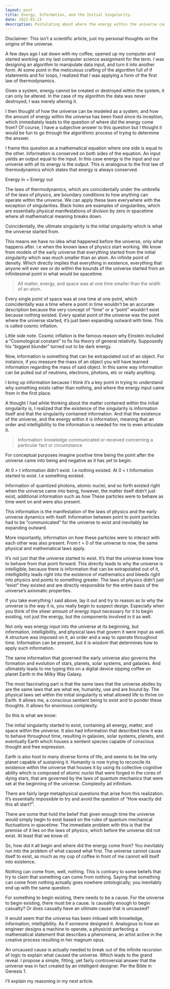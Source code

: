 ```yaml
---
layout: post
title: Energy, Information, and the Initial Singularity. 
date: 2022-03-23
description: Postulating about where the energy within the universe came from, given that the energy of the universe since its inception has been constant.
---
```


Disclaimer: This isn't a scientific article, just my personal thoughts on the origins of the universe.

A few days ago I sat down with my coffee, opened up my computer and started working on my last computer science assignment for the term. I was designing an algorithm to manipulate data input, and turn it into another form. At some point in the meticulous crafting of the algorithm full of if statements and for loops, I realized that I was applying a form of the first law of thermodynamics. 

Given a system, energy cannot be created or destroyed within the system, it can only be altered. In the case of my algorithm the data was never destroyed; I was merely altering it. 

I then thought of how the universe can be modeled as a system, and how the amount of energy within the universe has been fixed since its inception, which immediately leads to the question of where did the energy come from? Of course, I have a subjective answer to this question but I thought it would be fun to go through the algorithmic process of trying to determine the answer. 

I frame this question as a mathematical equation where one side is equal to the other. Information is conserved on both sides of the equation. An input yields an output equal to the input. In this case energy is the input and our universe with all its energy is the output. This is analogous to the first law of thermodynamics which states that energy is always conserved.

Energy in = Energy out

The laws of thermodynamics, which are coincidentally under the umbrella of the laws of physics, are boundary conditions to how anything can operate within the universe. We can apply these laws everywhere with the exception of singularities. Black holes are examples of singularities, which are essentially physical manifestations of division by zero in spacetime where all mathematical meaning breaks down. 

Coincidentally, the ultimate singularity is the initial singularity which is what the universe started from.

This means we have no idea what happened before the universe, only what happens after. i.e when the known laws of physics start working. We know from models of the early universe that everything started from the initial singularity which was much smaller than an atom. An infinite point of density. Which directly implies that everything in existence, everything that anyone will ever see or do within the bounds of the universe started from an infinitesimal point in what would be spacetime.

> All matter, energy, and space was at one time smaller than the width of an atom. 

Every single point of space was at one time at one point, which coincidentally was a time where a point in time wouldn’t be an accurate description because the very concept of “time” or a “point” wouldn’t exist because nothing existed. Every spatial point of the universe was the point where the universe started, it’s just been expanding outward with time. This is called cosmic inflation. 

Little side note. Cosmic inflation is the famous reason why Einstein included a “Cosmological constant” to fix his theory of general relativity. Supposedly his “biggest blunder” turned out to be dark energy.

Now, information is something that can be extrapolated out of an object. For instance, if you measure the mass of an object you will have learned information regarding the mass of said object. In this same way information can be pulled out of neutrons, electrons, photons, etc or really anything.

I bring up information because I think it’s a key point in trying to understand why something exists rather than nothing, and where the energy input came from in the first place.

A thought I had while thinking about the matter contained within the initial singularity is, I realized that the existence of the singularity is information itself and that the singularity contained information. And that the existence of the universe, and the energy within it is information, meaning that an order and intelligibility to the information is needed for me to even articulate it.

> Information: knowledge communicated or received concerning a particular fact or circumstance

For conceptual purposes imagine positive time being the point after the universe came into being and negative as it has yet to begin.

At 0 > t information didn’t exist. I.e nothing existed.
At 0 < t Information started to exist.  I.e something existed.

Information of quantized photons, atomic nuclei, and so forth existed right when the universe came into being, however, the matter itself didn’t just exist, additional information such as *how* These particles were to behave as time went on and were also present.

This information is the manifestation of the laws of physics and the early universe dynamics with itself. Information between point to point particles had to be “communicated” for the universe to exist and inevitably be expanding outward.

More importantly, information on how these particles were to interact with each other was also present. From t = 0 of the universe to now, the same physical and mathematical laws apply.

It’s not just that the universe started to exist. It’s that the universe knew how to behave from that point forward. This directly leads to why the universe is intelligible, because there is information that can be extrapolated out of it, intelligibility leads right into the existence of mathematics and bleeds right into physics and points to something greater. The laws of physics didn’t just “exist” they existed and are directly responsible for the entire basis of the universe’s axiomatic properties.

If you take everything I said above, lay it out and try to reason as to why the universe is the way it is, you really begin to suspect design. Especially when you think of the sheer amount of energy input necessary for it to begin existing, not just the energy, but the components involved in it as well.

Not only was energy input into the universe at its beginning, but information, intelligibility, and physical laws that govern it were input as well. A structure was imposed on it, an order and a way to operate throughout time. Information can be present, but it is wisdom that determines how to apply such information.

The same information that governed the early universe also governs the formation and evolution of stars, planets, solar systems, and galaxies. And ultimately leads to me typing this on a digital device sipping coffee on planet Earth in the Milky Way Galaxy. 

The most fascinating part is that the same laws that the universe abides by are the same laws that are what we, humanity, use and are bound by. The physical laws set within the initial singularity is what allowed life to thrive on Earth. It allows me, a conscious sentient being to exist and to ponder these thoughts. It allows for enormous complexity.

So this is what we know:

The initial singularity started to exist, containing all energy, matter, and space within the universe. It also had information that described how it was to behave throughout time, resulting in galaxies, solar systems, planets, and eventually Earth which houses a sentient species capable of conscious thought and free expression.

Earth is also host to many diverse forms of life, and seems to be the only planet capable of sustaining it. Humanity is now trying to reconcile its existence within the universe that houses it by using its collective cognitive ability which is composed of atomic nuclei that were forged in the cores of dying stars, that are governed by the laws of quantum mechanics that were set at the beginning of the universe. Complexity ad infinitum. 


There are fairly large metaphysical questions that arise from this realization. It’s essentially impossible to try and avoid the question of “How exactly did this all start?”.

There are some that hold the belief that given enough time the universe would simply begin to exist based on the rules of quantum mechanical fluctuations in spacetime. The immediate problem with this is that the premise of it lies on the laws of physics, which before the universe did not exist. At least that we know of.  

So, how did it all begin and where did the energy come from? You inevitably run into the problem of what caused what first. The universe cannot cause itself to exist, as much as my cup of coffee in front of me cannot will itself into existence.

Nothing can come from, well, nothing. This is contrary to some beliefs that try to claim that something can come from nothing. Saying that something can come from nothing actually goes nowhere ontologically; you inevitably end up with the same question. 

For something to begin existing, there needs to be a cause. For the universe to begin existing, there must be a cause. Is causality enough to begin casualty? Or does casualty have an ultimate cause that is uncaused? 

It would seem that the universe has been imbued with knowledge, information; intelligibility. As if someone designed it. Analogous to how an engineer designs a machine to operate, a physicist perfecting a mathematical statement that describes a phenomena, an artist active in the creative process resulting in her magnum opus.

An uncaused cause is actually needed to break out of the infinite recursion of logic to explain what caused the universe. Which leads to the grand reveal. I propose a simple, fitting, yet fairly controversial answer that the universe was in fact created by an intelligent designer. Per the Bible in Genesis 1. 

I’ll explain my reasoning in my next article.

